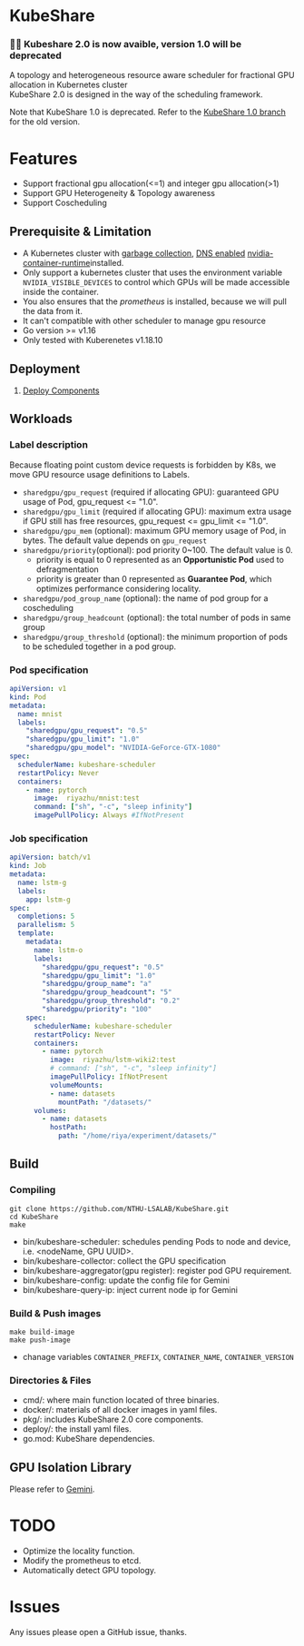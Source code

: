 # KubeShare

### 🎉🎉 Kubeshare 2.0 is now avaible, version 1.0 will be deprecated            

A topology and heterogeneous resource aware scheduler for fractional GPU allocation in Kubernetes cluster  
KubeShare 2.0 is designed in the way of the scheduling framework.

Note that KubeShare 1.0 is deprecated. Refer to the [KubeShare 1.0 branch](https://github.com/NTHU-LSALAB/KubeShare/tree/release-1.0) for the old version.

# Features
* Support fractional gpu allocation(<=1) and integer gpu allocation(>1)
* Support GPU Heterogeneity & Topology awareness
* Support Coscheduling


## Prerequisite & Limitation
* A Kubernetes cluster with [garbage collection](https://kubernetes.io/docs/concepts/workloads/controllers/garbage-collection/), [DNS enabled](https://kubernetes.io/docs/concepts/services-networking/dns-pod-service/) [nvidia-container-runtime](https://docs.nvidia.com/datacenter/cloud-native/container-toolkit/install-guide.html)installed.
* Only support a kubernetes cluster that uses the environment variable `NVIDIA_VISIBLE_DEVICES` to control which GPUs will be made accessible inside the container.
* You also ensures that the *prometheus* is installed, because we will pull the data from it.
* It can't compatible with other scheduler to manage gpu resource
* Go version >= v1.16
* Only tested with Kuberenetes v1.18.10


<!--
* GPU attachment setting of container should be going through NVIDIA_VISIBLE_DEVICES environment variable.
-->

## Deployment
1. [Deploy Components](doc/deploy.md)

## Workloads

### Label description

Because floating point custom device requests is forbidden by K8s, we move GPU resource usage definitions to Labels.
* `sharedgpu/gpu_request` (required if allocating GPU): guaranteed GPU usage of Pod, gpu_request <= "1.0".
* `sharedgpu/gpu_limit` (required if allocating GPU): maximum extra usage if GPU still has free resources, gpu_request <= gpu_limit <= "1.0".
* `sharedgpu/gpu_mem` (optional): maximum GPU memory usage of Pod, in bytes. The default value depends on `gpu_request`
* `sharedgpu/priority`(optional): pod priority 0~100. The default value is 0.
    * priority is equal to 0 represented as an **Opportunistic Pod** used to defragmentation
    * priority is greater than 0 represented as **Guarantee Pod**, which optimizes performance considering locality.
* `sharedgpu/pod_group_name` (optional): the name of pod group for a coscheduling
* `sharedgpu/group_headcount` (optional): the total number of pods in same group
* `sharedgpu/group_threshold` (optional): the minimum proportion of pods to be scheduled together in a pod group.

### Pod specification

```yaml
apiVersion: v1
kind: Pod
metadata:
  name: mnist
  labels:
    "sharedgpu/gpu_request": "0.5"
    "sharedgpu/gpu_limit": "1.0"
    "sharedgpu/gpu_model": "NVIDIA-GeForce-GTX-1080"
spec:
  schedulerName: kubeshare-scheduler
  restartPolicy: Never
  containers:
    - name: pytorch
      image:  riyazhu/mnist:test
      command: ["sh", "-c", "sleep infinity"]
      imagePullPolicy: Always #IfNotPresent
```

### Job specification

```yaml
apiVersion: batch/v1
kind: Job
metadata:
  name: lstm-g
  labels:
    app: lstm-g
spec:
  completions: 5
  parallelism: 5
  template:
    metadata:
      name: lstm-o
      labels:
        "sharedgpu/gpu_request": "0.5"
        "sharedgpu/gpu_limit": "1.0"
        "sharedgpu/group_name": "a"
        "sharedgpu/group_headcount": "5"
        "sharedgpu/group_threshold": "0.2"
        "sharedgpu/priority": "100"
    spec:
      schedulerName: kubeshare-scheduler
      restartPolicy: Never
      containers:
        - name: pytorch
          image:  riyazhu/lstm-wiki2:test
          # command: ["sh", "-c", "sleep infinity"]
          imagePullPolicy: IfNotPresent
          volumeMounts:
          - name: datasets
            mountPath: "/datasets/"
      volumes:
        - name: datasets
          hostPath:
            path: "/home/riya/experiment/datasets/"
```

## Build

### Compiling
```
git clone https://github.com/NTHU-LSALAB/KubeShare.git
cd KubeShare
make
```
* bin/kubeshare-scheduler: schedules pending Pods to node and device, i.e. <nodeName, GPU UUID>.
* bin/kubeshare-collector: collect the GPU specification
* bin/kubeshare-aggregator(gpu register): register pod GPU requirement.
* bin/kubeshare-config: update the config file for Gemini
* bin/kubeshare-query-ip: inject current node ip for Gemini


### Build & Push images 
```
make build-image
make push-image
```
* chanage variables `CONTAINER_PREFIX`, `CONTAINER_NAME`, `CONTAINER_VERSION`

### Directories & Files
* cmd/: where main function located of three binaries.
* docker/: materials of all docker images in yaml files.
* pkg/: includes KubeShare 2.0 core components.
* deploy/: the install yaml files.
* go.mod: KubeShare dependencies.

## GPU Isolation Library
Please refer to [Gemini](https://github.com/NTHU-LSALAB/Gemini).

# TODO
* Optimize the locality function.  
* Modify the prometheus to etcd.
* Automatically detect GPU topology.

# Issues
Any issues please open a GitHub issue, thanks.


